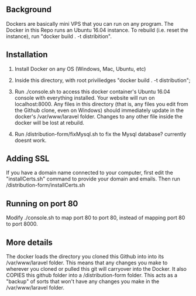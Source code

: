 ## Background
Dockers are basically mini VPS that you can run on any program. The Docker in this Repo runs an Ubuntu 16.04 instance. To rebuild (i.e. reset the instance), run "docker build . -t distribition".

## Installation
1. Install Docker on any OS (Windows, Mac, Ubuntu, etc)

2. Inside this directory, with root priviliedges "docker build . -t distribution";

3. Run ./console.sh to access this docker container's Ubuntu 16.04 console with everything installed. Your website will run on localhost:8000. Any files in this directory (that is, any files you edit from the Github clone, even on Windows) should immediately update in the docker's /var/www/laravel folder. Changes to any other file inside the docker will be lost at rebuild. 

4. Run /distribution-form/fixMysql.sh to fix the Mysql database? currently doesnt work. 

## Adding SSL 

If you have a domain name connected to your computer, first edit the "installCerts.sh" command to provide your domain and emails. Then run /distribution-form/installCerts.sh

## Running on port 80
Modify ./console.sh to map port 80 to port 80, instead of mapping port 80 to port 8000. 

## More details

The docker loads the directory you cloned this Github into into its /var/www/laravel folder. This means that any changes you make to wherever you cloned or pulled this git will carryover into the Docker. It also COPIES this github folder into a /distribution-form folder. This acts as a "backup" of sorts that won't have any changes you make in the /var/www/laravel folder. 
